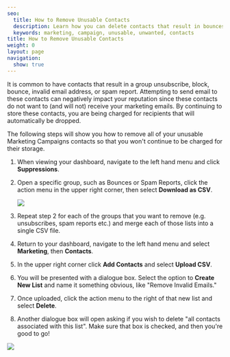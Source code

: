 ```yaml
---
seo:
  title: How to Remove Unusable Contacts
  description: Learn how you can delete contacts that result in bounces or spam reports.
  keywords: marketing, campaign, unusable, unwanted, contacts
title: How to Remove Unusable Contacts
weight: 0
layout: page
navigation:
  show: true
---
```


It is common to have contacts that result in a group unsubscribe, block, bounce, invalid email address, or spam report. Attempting to send email to these contacts can negatively impact your reputation since these contacts do not want to (and will not) receive your marketing emails. By continuing to store these contacts, you are being charged for recipients that will automatically be dropped.

The following steps will show you how to remove all of your unusable Marketing Campaigns contacts so that you won't continue to be charged for their storage.

1. When viewing your dashboard, navigate to the left hand menu and click **Suppressions**.

2. Open a specific group, such as Bounces or Spam Reports, click the action menu in the upper right corner, then select **Download as CSV**.

    ![]({{root_url}}/images/remove_unusable_contacts_1.png)

3. Repeat step 2 for each of the groups that you want to remove (e.g. unsubscribes, spam reports etc.) and merge each of those lists into a single CSV file.

4. Return to your dashboard, navigate to the left hand menu and select **Marketing**, then **Contacts**.

5. In the upper right corner click **Add Contacts** and select **Upload CSV**.

6. You will be presented with a dialogue box. Select the option to **Create New List** and name it something obvious, like "Remove Invalid Emails."

7. Once uploaded, click the action menu to the right of that new list and select **Delete**.

8. Another dialogue box will open asking if you wish to delete "all contacts associated with this list". Make sure that box is checked, and then you're good to go!

![]({{root_url}}/images/remove_unusable_contacts_2.png)
